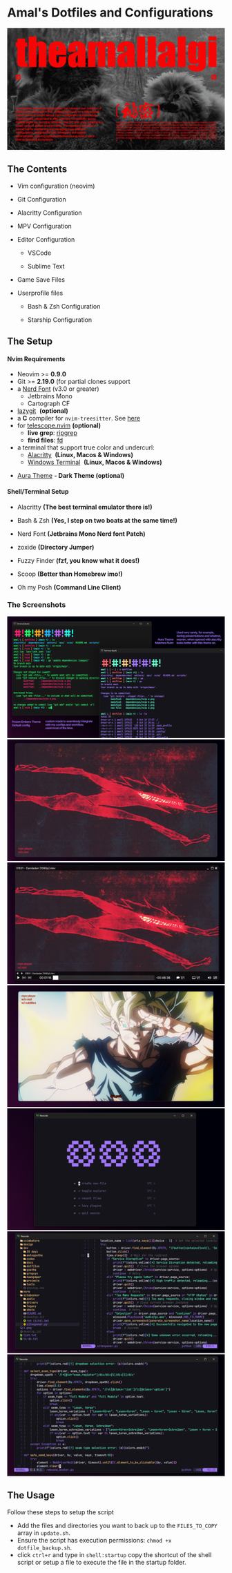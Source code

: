 # Amal's Dotfiles and Configurations

<img src="https://github.com/theamallalgi/dotfiles/blob/main/dependencies/intro.png?raw=true" title="" alt="intro" data-align="center">


## The Contents

- Vim configuration (neovim)

- Git Configuration

- Alacritty Configuration

- MPV Configuration

- Editor Configuration
  
  - VSCode
  
  - Sublime Text

- Game Save Files

- Userprofile files
  
  - Bash & Zsh Configuration
  
  - Starship Configuration


## The Setup

#### Nvim Requirements

* Neovim >= **0.9.0**
* Git >= **2.19.0** (for partial clones support
* a [Nerd Font](https://www.nerdfonts.com/) (v3.0 or greater)
  * Jetbrains Mono
  * Cartograph CF
* [lazygit](https://github.com/jesseduffield/lazygit)  **(optional)**
* a **C** compiler for `nvim-treesitter`. See [here](https://github.com/nvim-treesitter/nvim-treesitter#requirements)
* for [telescope.nvim](https://github.com/nvim-telescope/telescope.nvim) **(optional)**
  * **live grep**: [ripgrep](https://github.com/BurntSushi/ripgrep)
  * **find files**: [fd](https://github.com/sharkdp/fd)
* a terminal that support true color and undercurl:
  * [Alacritty](https://github.com/alacritty/alacritty)  **(Linux, Macos & Windows)**
  * [Windows Terminal](https://github.com/microsoft/terminal)  **(Linux, Macos & Windows)**
- [Aura Theme](https://github.com/daltonmenezes/aura-theme/)  **- Dark Theme (optional)**

#### Shell/Terminal Setup

- Alacritty **(The best terminal emulator there is!)**

- Bash & Zsh **(Yes, I step on two boats at the same time!)**

- Nerd Font **(Jetbrains Mono Nerd font Patch)**

- zoxide **(Directory Jumper)**

- Fuzzy Finder **(fzf, you know what it does!)**

- Scoop **(Better than Homebrew imo!)**

- Oh my Posh **(Command Line Client)**


### The Screenshots

<img title="" src="https://github.com/theamallalgi/dotfiles/blob/main/dependencies/alacritty.png?raw=true" alt="alacritty" data-align="center">

<img src="https://github.com/theamallalgi/dotfiles/blob/main/dependencies/mpv%20idle.png?raw=true" title="" alt="mpv idle" data-align="center">

<img src="https://github.com/theamallalgi/dotfiles/blob/main/dependencies/mpv%20osd.png?raw=true" title="" alt="mpv osd" data-align="center">

<img src="https://github.com/theamallalgi/dotfiles/blob/main/dependencies/mpv%20idle%20s.png?raw=true" title="" alt="mpv idle s" data-align="center">

<img src="https://github.com/theamallalgi/dotfiles/blob/main/dependencies/nvim%20a.png?raw=true" title="" alt="nvim a" data-align="center">

<img src="https://github.com/theamallalgi/dotfiles/blob/main/dependencies/nvim%20b.png?raw=true" title="" alt="nvim b" data-align="center">

<img title="" src="https://github.com/theamallalgi/dotfiles/blob/main/dependencies/nvim%20c.png?raw=true" alt="nvim c" data-align="center">


## The Usage

Follow these steps to setup the script

- Add the files and directories you want to back up to the `FILES_TO_COPY` array in `update.sh`.
- Ensure the script has execution permissions: `chmod +x dotfile_backup.sh`.
- click `ctrl+r` and type in `shell:startup` copy the shortcut of the shell script or setup a file to execute the file in the startup folder.
